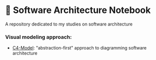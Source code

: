 # 📙 Software Architecture Notebook
A repository dedicated to my studies on software architecture

### Visual modeling approach:
- [C4-Model](./C4-Model/What-is-C4-Model.md): "abstraction-first" approach to diagramming software architecture
